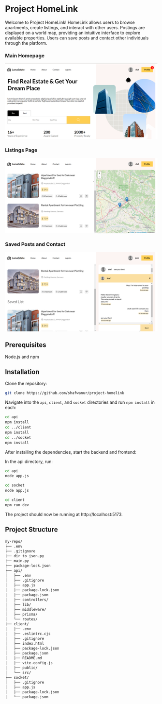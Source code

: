 # Project HomeLink

Welcome to Project HomeLink! HomeLink allows users to browse apartments, create listings, and interact with other users. Postings are displayed on a world map, providing an intuitive interface to explore available properties. Users can save posts and contact other individuals through the platform.

### Main Homepage
![Main Homepage](client/public/homePage.png)

### Listings Page
![Listings Page](client/public/listPage.png)

### Saved Posts and Contact
![Saved Posts and Contact](client/public/profilePage.png)

## Prerequisites 
Node.js and npm

## Installation
Clone the repository:
```bash
git clone https://github.com/shafwanur/project-homelink
```

Navigate into the `api`, `client`, and `socket` directories and run `npm install` in each:

```bash
cd api
npm install
cd ../client
npm install
cd ../socket
npm install
```

After installing the dependencies, start the backend and frontend:

In the api directory, run:
```bash
cd api
node app.js
```
```bash
cd socket
node app.js
```
```bash
cd client
npm run dev
```

The project should now be running at http://localhost:5173.

## Project Structure
```
my-repo/
├── .env
├── .gitignore
├── dir_to_json.py
├── main.py
├── package-lock.json
├── api/
│   ├── .env
│   ├── .gitignore
│   ├── app.js
│   ├── package-lock.json
│   ├── package.json
│   ├── controllers/
│   ├── lib/
│   ├── middleware/
│   ├── prisma/
│   └── routes/
├── client/
│   ├── .env
│   ├── .eslintrc.cjs
│   ├── .gitignore
│   ├── index.html
│   ├── package-lock.json
│   ├── package.json
│   ├── README.md
│   ├── vite.config.js
│   ├── public/
│   └── src/
├── socket/
│   ├── .gitignore
│   ├── app.js
│   ├── package-lock.json
│   └── package.json
```

